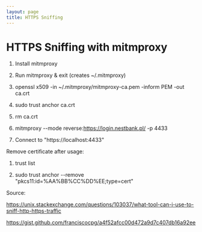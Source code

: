 ```yaml
---
layout: page
title: HTTPS Sniffing
---
```


# HTTPS Sniffing with mitmproxy

1. Install mitmproxy

2. Run mitmproxy & exit (creates ~/.mitmproxy)

3. openssl x509 -in ~/.mitmproxy/mitmproxy-ca.pem -inform PEM -out ca.crt

4. sudo trust anchor ca.crt

5. rm ca.crt

6. mitmproxy --mode reverse:https://login.nestbank.pl/ -p 4433

7. Connect to "https://localhost:4433"

Remove certificate after usage:

1. trust list

2. sudo trust anchor --remove "pkcs11:id=%AA%BB%CC%DD%EE;type=cert"

Source:

https://unix.stackexchange.com/questions/103037/what-tool-can-i-use-to-sniff-http-https-traffic

https://gist.github.com/franciscocpg/a4f52afcc00d472a9d7c407db16a92ee
